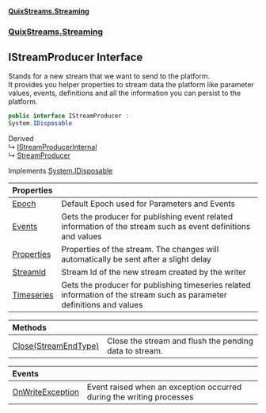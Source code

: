 #### [QuixStreams.Streaming](index.md 'index')
### [QuixStreams.Streaming](QuixStreams.Streaming.md 'QuixStreams.Streaming')

## IStreamProducer Interface

Stands for a new stream that we want to send to the platform.  
It provides you helper properties to stream data the platform like parameter values, events, definitions and all the information you can persist to the platform.

```csharp
public interface IStreamProducer :
System.IDisposable
```

Derived  
&#8627; [IStreamProducerInternal](IStreamProducerInternal.md 'QuixStreams.Streaming.IStreamProducerInternal')  
&#8627; [StreamProducer](StreamProducer.md 'QuixStreams.Streaming.StreamProducer')

Implements [System.IDisposable](https://docs.microsoft.com/en-us/dotnet/api/System.IDisposable 'System.IDisposable')

| Properties | |
| :--- | :--- |
| [Epoch](IStreamProducer.Epoch.md 'QuixStreams.Streaming.IStreamProducer.Epoch') | Default Epoch used for Parameters and Events |
| [Events](IStreamProducer.Events.md 'QuixStreams.Streaming.IStreamProducer.Events') | Gets the producer for publishing event related information of the stream such as event definitions and values |
| [Properties](IStreamProducer.Properties.md 'QuixStreams.Streaming.IStreamProducer.Properties') | Properties of the stream. The changes will automatically be sent after a slight delay |
| [StreamId](IStreamProducer.StreamId.md 'QuixStreams.Streaming.IStreamProducer.StreamId') | Stream Id of the new stream created by the writer |
| [Timeseries](IStreamProducer.Timeseries.md 'QuixStreams.Streaming.IStreamProducer.Timeseries') | Gets the producer for publishing timeseries related information of the stream such as parameter definitions and values |

| Methods | |
| :--- | :--- |
| [Close(StreamEndType)](IStreamProducer.Close(StreamEndType).md 'QuixStreams.Streaming.IStreamProducer.Close(QuixStreams.Telemetry.Models.StreamEndType)') | Close the stream and flush the pending data to stream. |

| Events | |
| :--- | :--- |
| [OnWriteException](IStreamProducer.OnWriteException.md 'QuixStreams.Streaming.IStreamProducer.OnWriteException') | Event raised when an exception occurred during the writing processes |
